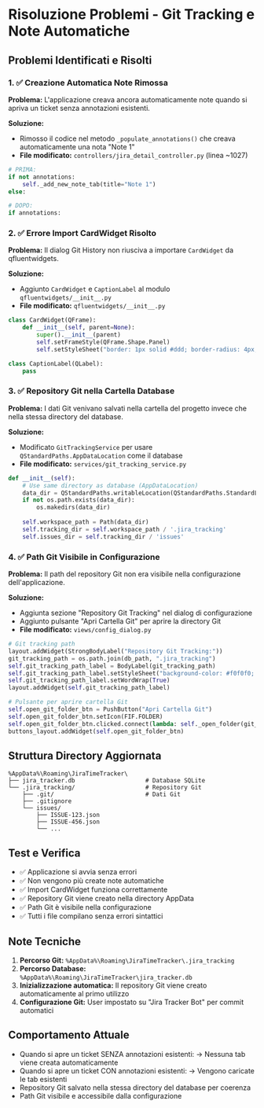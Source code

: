 # Risoluzione Problemi - Git Tracking e Note Automatiche

## Problemi Identificati e Risolti

### 1. ✅ Creazione Automatica Note Rimossa

**Problema:** L'applicazione creava ancora automaticamente note quando si apriva un ticket senza annotazioni esistenti.

**Soluzione:** 
- Rimosso il codice nel metodo `_populate_annotations()` che creava automaticamente una nota "Note 1"
- **File modificato:** `controllers/jira_detail_controller.py` (linea ~1027)

```python
# PRIMA:
if not annotations:
    self._add_new_note_tab(title="Note 1")
else:

# DOPO: 
if annotations:
```

### 2. ✅ Errore Import CardWidget Risolto

**Problema:** Il dialog Git History non riusciva a importare `CardWidget` da qfluentwidgets.

**Soluzione:** 
- Aggiunto `CardWidget` e `CaptionLabel` al modulo `qfluentwidgets/__init__.py`
- **File modificato:** `qfluentwidgets/__init__.py`

```python
class CardWidget(QFrame):
    def __init__(self, parent=None):
        super().__init__(parent)
        self.setFrameStyle(QFrame.Shape.Panel)
        self.setStyleSheet("border: 1px solid #ddd; border-radius: 4px; padding: 8px;")

class CaptionLabel(QLabel):
    pass
```

### 3. ✅ Repository Git nella Cartella Database

**Problema:** I dati Git venivano salvati nella cartella del progetto invece che nella stessa directory del database.

**Soluzione:** 
- Modificato `GitTrackingService` per usare `QStandardPaths.AppDataLocation` come il database
- **File modificato:** `services/git_tracking_service.py`

```python
def __init__(self):
    # Use same directory as database (AppDataLocation)
    data_dir = QStandardPaths.writableLocation(QStandardPaths.StandardLocation.AppDataLocation)
    if not os.path.exists(data_dir):
        os.makedirs(data_dir)
    
    self.workspace_path = Path(data_dir)
    self.tracking_dir = self.workspace_path / '.jira_tracking'
    self.issues_dir = self.tracking_dir / 'issues'
```

### 4. ✅ Path Git Visibile in Configurazione

**Problema:** Il path del repository Git non era visibile nella configurazione dell'applicazione.

**Soluzione:**
- Aggiunta sezione "Repository Git Tracking" nel dialog di configurazione
- Aggiunto pulsante "Apri Cartella Git" per aprire la directory Git
- **File modificato:** `views/config_dialog.py`

```python
# Git tracking path
layout.addWidget(StrongBodyLabel("Repository Git Tracking:"))
git_tracking_path = os.path.join(db_path, ".jira_tracking")
self.git_tracking_path_label = BodyLabel(git_tracking_path)
self.git_tracking_path_label.setStyleSheet("background-color: #f0f0f0; padding: 5px; border-radius: 3px;")
self.git_tracking_path_label.setWordWrap(True)
layout.addWidget(self.git_tracking_path_label)

# Pulsante per aprire cartella Git
self.open_git_folder_btn = PushButton("Apri Cartella Git")
self.open_git_folder_btn.setIcon(FIF.FOLDER)
self.open_git_folder_btn.clicked.connect(lambda: self._open_folder(git_tracking_path))
buttons_layout.addWidget(self.open_git_folder_btn)
```

## Struttura Directory Aggiornata

```
%AppData%\Roaming\JiraTimeTracker\
├── jira_tracker.db                    # Database SQLite
└── .jira_tracking/                    # Repository Git
    ├── .git/                          # Dati Git
    ├── .gitignore
    └── issues/
        ├── ISSUE-123.json
        ├── ISSUE-456.json
        └── ...
```

## Test e Verifica

- ✅ Applicazione si avvia senza errori
- ✅ Non vengono più create note automatiche
- ✅ Import CardWidget funziona correttamente
- ✅ Repository Git viene creato nella directory AppData
- ✅ Path Git è visibile nella configurazione
- ✅ Tutti i file compilano senza errori sintattici

## Note Tecniche

1. **Percorso Git:** `%AppData%\Roaming\JiraTimeTracker\.jira_tracking`
2. **Percorso Database:** `%AppData%\Roaming\JiraTimeTracker\jira_tracker.db`
3. **Inizializzazione automatica:** Il repository Git viene creato automaticamente al primo utilizzo
4. **Configurazione Git:** User impostato su "Jira Tracker Bot" per commit automatici

## Comportamento Attuale

- Quando si apre un ticket SENZA annotazioni esistenti: → Nessuna tab viene creata automaticamente
- Quando si apre un ticket CON annotazioni esistenti: → Vengono caricate le tab esistenti
- Repository Git salvato nella stessa directory del database per coerenza
- Path Git visibile e accessibile dalla configurazione
